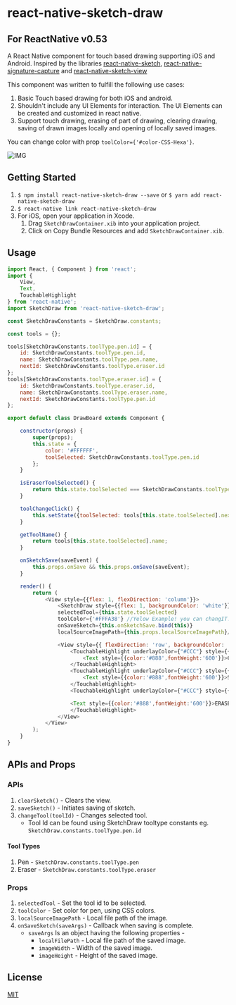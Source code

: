 # react-native-sketch-draw

## For ReactNative v0.53

A React Native component for touch based drawing supporting iOS and Android. Inspired by the libraries [react-native-sketch](https://github.com/jgrancher/react-native-sketch), [react-native-signature-capture](https://github.com/RepairShopr/react-native-signature-capture) and [react-native-sketch-view](https://github.com/keshavkaul/react-native-sketch-view)

This component was written to fulfill the following use cases:

1. Basic Touch based drawing for both iOS and android.
2. Shouldn't include any UI Elements for interaction. The UI Elements can be created and customized in react native.
3. Support touch drawing, erasing of part of drawing, clearing drawing, saving of drawn images locally and opening of locally saved images.

You can change color with prop `toolColor={'#color-CSS-Hexa'}`.

![IMG](https://github.com/VGamezz19/react-native-sketch-draw/blob/master/public/newpicture.png)

## Getting Started

1. `$ npm install react-native-sketch-draw --save` or `$ yarn add react-native-sketch-draw`
2. `$ react-native link react-native-sketch-draw`
3. For iOS, open your application in Xcode.
    1. Drag `SketchDrawContainer.xib` into your application project.
    2. Click on Copy Bundle Resources and add `SketchDrawContainer.xib`.

## Usage

```javascript
import React, { Component } from 'react';
import {
    View,
    Text,
    TouchableHighlight
} from 'react-native';
import SketchDraw from 'react-native-sketch-draw';

const SketchDrawConstants = SketchDraw.constants;

const tools = {};

tools[SketchDrawConstants.toolType.pen.id] = {
    id: SketchDrawConstants.toolType.pen.id,
    name: SketchDrawConstants.toolType.pen.name,
    nextId: SketchDrawConstants.toolType.eraser.id
};
tools[SketchDrawConstants.toolType.eraser.id] = {
    id: SketchDrawConstants.toolType.eraser.id,
    name: SketchDrawConstants.toolType.eraser.name,
    nextId: SketchDrawConstants.toolType.pen.id
};

export default class DrawBoard extends Component {

    constructor(props) {
        super(props);
        this.state = {
            color: '#FFFFFF',
            toolSelected: SketchDrawConstants.toolType.pen.id
        };
    }

    isEraserToolSelected() {
        return this.state.toolSelected === SketchDrawConstants.toolType.eraser.id;
    }

    toolChangeClick() {
        this.setState({toolSelected: tools[this.state.toolSelected].nextId});
    }

    getToolName() {
        return tools[this.state.toolSelected].name;
    }

    onSketchSave(saveEvent) {
        this.props.onSave && this.props.onSave(saveEvent);
    }

    render() {
        return (
            <View style={{flex: 1, flexDirection: 'column'}}>
                <SketchDraw style={{flex: 1, backgroundColor: 'white'}} ref="sketchRef"
                selectedTool={this.state.toolSelected} 
                toolColor={'#FFFA38'} //Yelow Example! you can changIT!
                onSaveSketch={this.onSketchSave.bind(this)}
                localSourceImagePath={this.props.localSourceImagePath}/>

                <View style={{ flexDirection: 'row', backgroundColor: '#EEE'}}>
                    <TouchableHighlight underlayColor={"#CCC"} style={{ flex: 1, alignItems: 'center', paddingVertical:20 }} onPress={() => { this.refs.sketchRef.clearSketch() }}>
                        <Text style={{color:'#888',fontWeight:'600'}}>CLEAR</Text>
                    </TouchableHighlight>
                    <TouchableHighlight underlayColor={"#CCC"} style={{ flex: 1, alignItems: 'center', paddingVertical:20, borderLeftWidth:1, borderRightWidth:1, borderColor:'#DDD' }} onPress={() => { this.refs.sketchRef.saveSketch() }}>
                        <Text style={{color:'#888',fontWeight:'600'}}>SAVE</Text>
                    </TouchableHighlight>
                    <TouchableHighlight underlayColor={"#CCC"} style={{ flex: 1, justifyContent:'center', alignItems: 'center', backgroundColor:this.isEraserToolSelected() ? "#CCC" : "rgba(0,0,0,0)" }} onPress={this.toolChangeClick.bind(this)}>

                    <Text style={{color:'#888',fontWeight:'600'}}>ERASER</Text>
                    </TouchableHighlight>
                </View>
            </View>
        );
    }
}
```

## APIs and Props

### APIs

1. `clearSketch()` - Clears the view.
2. `saveSketch()` - Initiates saving of sketch.
3. `changeTool(toolId)` - Changes selected tool.
    * Tool Id can be found using SketchDraw tooltype constants eg. `SketchDraw.constants.toolType.pen.id`

#### Tool Types

1. Pen - `SketchDraw.constants.toolType.pen`
2. Eraser - `SketchDraw.constants.toolType.eraser`

### Props

1. `selectedTool` - Set the tool id to be selected.
2. `toolColor` - Set color for pen, using CSS colors.
3. `localSourceImagePath` - Local file path of the image.
4. `onSaveSketch(saveArgs)` - Callback when saving is complete.
    * `saveArgs` Is an object having the following properties -
        * `localFilePath` - Local file path of the saved image.
        * `imageWidth` - Width of the saved image.
        * `imageHeight` - Height of the saved image.

## License

[MIT](./LICENSE)
